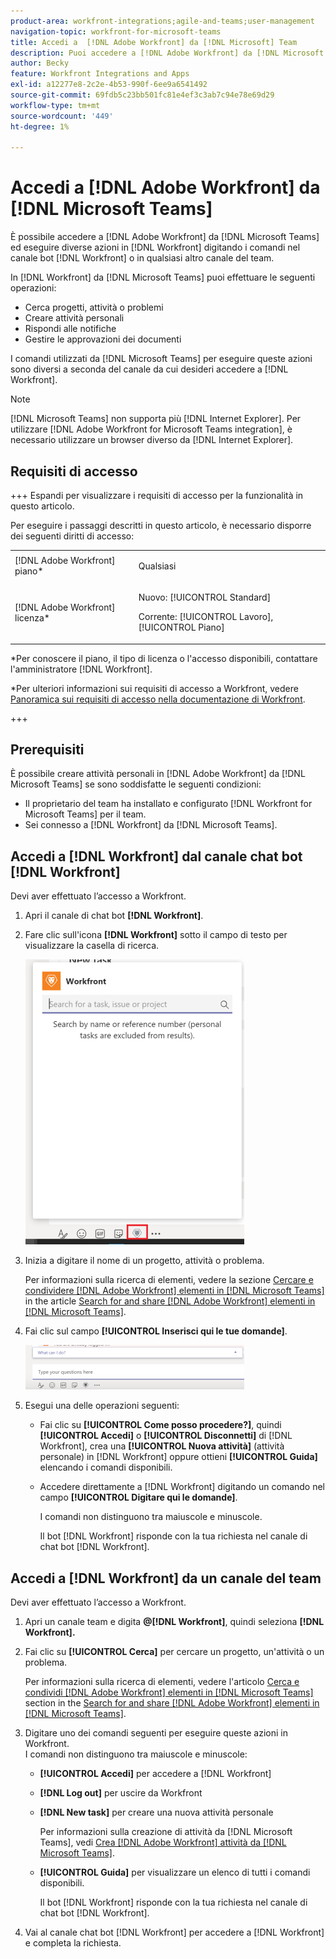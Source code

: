 ```yaml
---
product-area: workfront-integrations;agile-and-teams;user-management
navigation-topic: workfront-for-microsoft-teams
title: Accedi a  [!DNL Adobe Workfront] da [!DNL Microsoft] Team
description: Puoi accedere a [!DNL Adobe Workfront] da [!DNL Microsoft Teams] ed eseguire diverse azioni in [!DNL Workfront] digitando i comandi nel canale bot di Workfront o in qualsiasi altro canale del team.
author: Becky
feature: Workfront Integrations and Apps
exl-id: a12277e8-2c2e-4b53-990f-6ee9a6541492
source-git-commit: 69fdb5c23bb501fc81e4ef3c3ab7c94e78e69d29
workflow-type: tm+mt
source-wordcount: '449'
ht-degree: 1%

---
```


# Accedi a [!DNL Adobe Workfront] da [!DNL Microsoft Teams]

<!--Audited: 01/2024-->

<!--

>[!NOTE]
>
>As of July 1, 2025, Microsoft will remove support for the Classic Teams desktop app. As a result, the Workfront integration with Microsoft Teams will not be supported after the Classic Teams desktop app is no longer available.

-->

È possibile accedere a [!DNL Adobe Workfront] da [!DNL Microsoft Teams] ed eseguire diverse azioni in [!DNL Workfront] digitando i comandi nel canale bot [!DNL Workfront] o in qualsiasi altro canale del team.

In [!DNL Workfront] da [!DNL Microsoft Teams] puoi effettuare le seguenti operazioni:

* Cerca progetti, attività o problemi
* Creare attività personali
* Rispondi alle notifiche
* Gestire le approvazioni dei documenti

I comandi utilizzati da [!DNL Microsoft Teams] per eseguire queste azioni sono diversi a seconda del canale da cui desideri accedere a [!DNL Workfront].

>[!NOTE]
>
>[!DNL Microsoft Teams] non supporta più [!DNL Internet Explorer]. Per utilizzare [!DNL Adobe Workfront for Microsoft Teams integration], è necessario utilizzare un browser diverso da [!DNL Internet Explorer].

## Requisiti di accesso

+++ Espandi per visualizzare i requisiti di accesso per la funzionalità in questo articolo.

Per eseguire i passaggi descritti in questo articolo, è necessario disporre dei seguenti diritti di accesso:

<table style="table-layout:auto"> 
 <col> 
 <col> 
 <tbody> 
  <tr> 
   <td role="rowheader">[!DNL Adobe Workfront] piano*</td> 
   <td> <p>Qualsiasi</p> </td> 
  </tr> 
  <tr> 
   <td role="rowheader">[!DNL Adobe Workfront] licenza*</td> 
   <td> <p>Nuovo: [!UICONTROL Standard]</p>
   <p>Corrente: [!UICONTROL Lavoro], [!UICONTROL Piano]</p> </td> 
  </tr> 
 </tbody> 
</table>

*Per conoscere il piano, il tipo di licenza o l&#39;accesso disponibili, contattare l&#39;amministratore [!DNL Workfront].

*Per ulteriori informazioni sui requisiti di accesso a Workfront, vedere [Panoramica sui requisiti di accesso nella documentazione di Workfront](/help/quicksilver/administration-and-setup/add-users/access-levels-and-object-permissions/access-level-requirements-in-documentation.md).

+++

## Prerequisiti

È possibile creare attività personali in [!DNL Adobe Workfront] da [!DNL Microsoft Teams] se sono soddisfatte le seguenti condizioni:

* Il proprietario del team ha installato e configurato [!DNL Workfront for Microsoft Teams] per il team.
* Sei connesso a [!DNL Workfront] da [!DNL Microsoft Teams].

## Accedi a [!DNL Workfront] dal canale chat bot [!DNL Workfront]

Devi aver effettuato l’accesso a Workfront.

1. Apri il canale di chat bot **[!DNL Workfront]**.
1. Fare clic sull&#39;icona **[!DNL Workfront]** sotto il campo di testo per visualizzare la casella di ricerca.

   ![team_search_box_in_the_bot_channel.PNG](assets/teams-search-box-in-the-bot-channel-350x456.png)

1. Inizia a digitare il nome di un progetto, attività o problema.

   Per informazioni sulla ricerca di elementi, vedere la sezione [Cercare e condividere [!DNL Adobe Workfront] elementi in [!DNL Microsoft Teams]](../../workfront-integrations-and-apps/using-workfront-with-microsoft-teams/search-for-and-share-wf-items-in-ms-teams.md) in the article [Search for and share [!DNL Adobe Workfront] elementi in [!DNL Microsoft Teams]](../../workfront-integrations-and-apps/using-workfront-with-microsoft-teams/search-for-and-share-wf-items-in-ms-teams.md).

1. Fai clic sul campo **[!UICONTROL Inserisci qui le tue domande]**.

   ![ms_teams_type_your_question_here_and_what_can_I_do_fields.png](assets/ms-teams-type-your-questions-here-and-what-can-i-do-fields-350x71.png)

1. Esegui una delle operazioni seguenti:

   * Fai clic su **[!UICONTROL Come posso procedere?]**, quindi **[!UICONTROL Accedi]** o **[!UICONTROL Disconnetti]** di [!DNL Workfront], crea una **[!UICONTROL Nuova attività]** (attività personale) in [!DNL Workfront] oppure ottieni **[!UICONTROL Guida]** elencando i comandi disponibili.

   * Accedere direttamente a [!DNL Workfront] digitando un comando nel campo **[!UICONTROL Digitare qui le domande]**.

     I comandi non distinguono tra maiuscole e minuscole.

     Il bot [!DNL Workfront] risponde con la tua richiesta nel canale di chat bot [!DNL Workfront].

## Accedi a [!DNL Workfront] da un canale del team

Devi aver effettuato l’accesso a Workfront.

1. Apri un canale team e digita **@[!DNL Workfront]**, quindi seleziona **[!DNL Workfront].**

1. Fai clic su **[!UICONTROL Cerca]** per cercare un progetto, un&#39;attività o un problema.

   Per informazioni sulla ricerca di elementi, vedere l&#39;articolo [Cerca e condividi [!DNL Adobe Workfront] elementi in [!DNL Microsoft Teams]](../../workfront-integrations-and-apps/using-workfront-with-microsoft-teams/search-for-and-share-wf-items-in-ms-teams.md) section in the [Search for and share [!DNL Adobe Workfront] elementi in [!DNL Microsoft Teams]](../../workfront-integrations-and-apps/using-workfront-with-microsoft-teams/search-for-and-share-wf-items-in-ms-teams.md).

1. Digitare uno dei comandi seguenti per eseguire queste azioni in Workfront.\
   I comandi non distinguono tra maiuscole e minuscole:

   * **[!UICONTROL Accedi]** per accedere a [!DNL Workfront]
   * **[!DNL Log out]** per uscire da Workfront
   * **[!DNL New task]** per creare una nuova attività personale

     Per informazioni sulla creazione di attività da [!DNL Microsoft Teams], vedi [Crea [!DNL Adobe Workfront] attività da [!DNL Microsoft Teams]](../../workfront-integrations-and-apps/using-workfront-with-microsoft-teams/create-workfront-tasks-from-ms-teams.md).

   * **[!UICONTROL Guida]** per visualizzare un elenco di tutti i comandi disponibili.

     Il bot [!DNL Workfront] risponde con la tua richiesta nel canale di chat bot [!DNL Workfront].

1. Vai al canale chat bot [!DNL Workfront] per accedere a [!DNL Workfront] e completa la richiesta.
